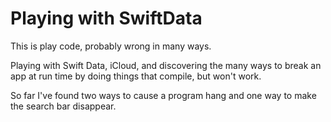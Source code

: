 # Playing with SwiftData

This is play code, probably wrong in many ways.

Playing with Swift Data, iCloud, and discovering the many ways to break an
app at run time by doing things that compile, but won't work.

So far I've found two ways to cause a program hang and one way to
make the search bar disappear.
